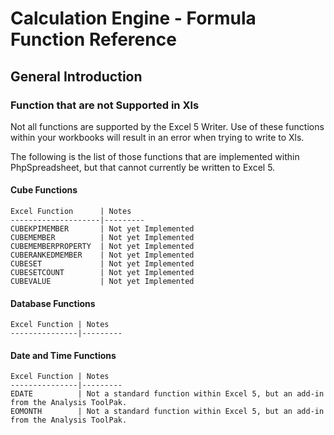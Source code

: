 # Calculation Engine - Formula Function Reference

## General Introduction

### Function that are not Supported in Xls

Not all functions are supported by the Excel 5 Writer. Use of these functions within your workbooks will result in an error when trying to write to Xls.

The following is the list of those functions that are implemented within PhpSpreadsheet, but that cannot currently be written to Excel 5.

#### Cube Functions

    Excel Function      | Notes
    --------------------|---------
	CUBEKPIMEMBER       | Not yet Implemented
	CUBEMEMBER          | Not yet Implemented
	CUBEMEMBERPROPERTY  | Not yet Implemented
	CUBERANKEDMEMBER    | Not yet Implemented
	CUBESET             | Not yet Implemented
	CUBESETCOUNT        | Not yet Implemented
	CUBEVALUE           | Not yet Implemented


#### Database Functions

    Excel Function | Notes
    ---------------|---------


#### Date and Time Functions

    Excel Function | Notes
    ---------------|---------
    EDATE          | Not a standard function within Excel 5, but an add-in from the Analysis ToolPak.
    EOMONTH        | Not a standard function within Excel 5, but an add-in from the Analysis ToolPak.

